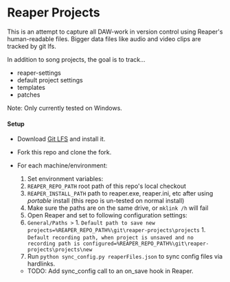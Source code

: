 # Reaper Projects

This is an attempt to capture all DAW-work in version control using Reaper's human-readable files.
Bigger data files like audio and video clips are tracked by git lfs.

In addition to song projects, the goal is to track...

- reaper-settings
- default project settings
- templates
- patches

Note: Only currently tested on Windows.

#### Setup

* Download [Git LFS](https://git-lfs.github.com/) and install it.
* Fork this repo and clone the fork.
* For each machine/environment: 

  1. Set environment variables:
    1. `REAPER_REPO_PATH` root path of this repo's local checkout
    1. `REAPER_INSTALL_PATH` path to reaper.exe, reaper.ini, etc after using *portable* install (this repo is un-tested on normal install)
    1. Make sure the paths are on the same drive, or `mklink /h` will fail 
  1. Open Reaper and set to following configuration settings:
    1. `General/Paths >`
      1. `Default path to save new projects=%REAPER_REPO_PATH%\git\reaper-projects\projects`
      1. `Default recording path, when project is unsaved and no recording path is configured=%REAPER_REPO_PATH%\git\reaper-projects\projects\new`
  1. Run `python sync_config.py reaperFiles.json` to sync config files via hardlinks. 
    * TODO: Add sync_config call to an on_save hook in Reaper.
